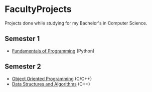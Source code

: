 # FacultyProjects
Projects done while studying for my Bachelor's in Computer Science.

## Semester 1
* [Fundamentals of Programming](https://github.com/IulianCrudu/FacultyProjects/tree/main/Fundamentals%20of%20Programming) (Python)

## Semester 2
* [Object Oriented Programming](https://github.com/IulianCrudu/FacultyProjects/tree/main/Object%20Oriented%20Programming/) (C/C++)
* [Data Structures and Algorithms]((https://github.com/IulianCrudu/FacultyProjects/tree/main/Data%20Structures%20and%20Algorithms/)) (C++)